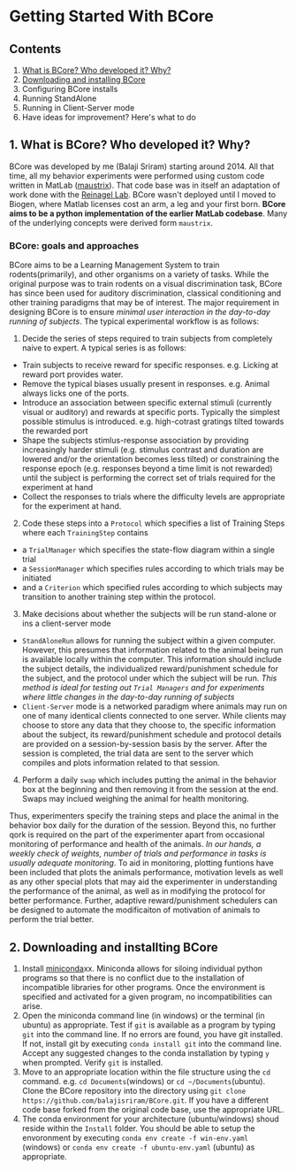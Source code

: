 # Getting Started With BCore

## Contents
1. [What is BCore? Who developed it? Why?](#1)
2. [Downloading and installing BCore](#2)
3. Configuring BCore installs
4. Running StandAlone
5. Running in Client-Server mode
6. Have ideas for improvement? Here's what to do

## <a name="1"></a>1. What is BCore? Who developed it? Why?
BCore was developed by me (Balaji Sriram) starting around 2014. All that time, all my behavior experiments were performed using custom code written in MatLab ([maustrix](https://github.com/balajisriram/maustrix)). That code base was in itself an adaptation of work done with the [Reinagel Lab](http://www.ratrix.org/). BCore wasn't deployed until I moved to Biogen, where Matlab licenses cost an arm, a leg and your first born. **BCore aims to be a python implementation of the earlier MatLab codebase**. Many of the underlying concepts were derived form `maustrix`. 
### BCore: goals and approaches
BCore aims to be a Learning Management System to train rodents(primarily), and other organisms on a variety of tasks. While the original purpose was to train rodents on a visual discrimination task, BCore has since been used for auditory discrimination, classical conditioning and other training paradigms that may be of interest. The major requirement in designing BCore is to ensure *minimal user interaction in the day-to-day running of subjects*. 
The typical experimental workflow is as follows:
1. Decide the series of steps required to train subjects from completely naive to expert. A typical series is as follows:
 - Train subjects to receive reward for specific responses. e.g. Licking at reward port provides water.
 - Remove the typical biases usually present in responses. e.g. Animal always licks one of the ports.
 - Introduce an association between specific external stimuli (currently visual or auditory) and rewards at specific ports. Typically the simplest possible stimulus is introduced. e.g. high-cotrast gratings tilted towards the rewarded port
 - Shape the subjects stimlus-response association by providing increasingly harder stimuli (e.g. stimulus contrast and duration are lowered and/or the orientation becomes less tilted) or constraining the response epoch (e.g. responses beyond a time limit is not rewarded) until the subject is performing the correct set of trials required for the experiment at hand
 - Collect the responses to trials where the difficulty levels are appropriate for the experiment at hand.
2. Code these steps into a `Protocol` which specifies a list of Training Steps where each `TrainingStep` contains
 - a `TrialManager` which specifies the state-flow diagram within a single trial
 - a `SessionManager` which specifies rules according to which trials may be initiated
 - and a `Criterion` which specified rules according to which subjects may transition to another training step within the protocol.
3. Make decisions about whether the subjects will be run stand-alone or ins a client-server mode
 - `StandAloneRun` allows for running the subject within a given computer. However, this presumes that information related to the animal being run is available locally within the computer. This information should include the subject details, the individualized reward/punishment schedule for the subject, and the protocol under which the subject will be run. *This method is ideal for testing out `Trial Managers` and for experiments where little changes in the day-to-day running of subjects*
 - `Client-Server` mode is a networked paradigm where animals may run on one of many identical clients connected to one server. While clients may choose to store any data that they choose to, the specific information about the subject, its reward/punishment schedule and protocol details are provided on a session-by-session basis by the server. After the session is completed, the trial data are sent to the server which compiles and plots information related to that session.
4. Perform a daily `swap` which includes putting the animal in the behavior box at the beginning and then removing it from the session at the end. Swaps may inclued weighing the animal for health monitoring.

Thus, experimenters specify the training steps and place the animal in the behavior box daily for the duration of the session. Beyond this, no further qork is required on the part of the experimenter apart from occasional monitoring of performance and health of the animals. *In our hands, a weekly check of weights, number of trials and performance in tasks is usually adequate monitoring*. To aid in monitoring, plotting funtions have been included that plots the animals performance, motivation levels as well as any other special plots that may aid the experimenter in understanding the performance of the animal, as well as in modifying the protocol for better performance. Further, adaptive reward/punishment schedulers can be designed to automate the modificaiton of motivation of animals to perform the trial better.

## <a name="2"></a>2. Downloading and installting BCore
1. Install [miniconda](https://miniconda.org)xx. Miniconda allows for siloing individual python programs so that there is no conflict due to the installation of incompatible libraries for other programs. Once the environment is specified and activated for a given program, no incompatibilities can arise.
2. Open the miniconda command line (in windows) or the terminal (in ubuntu) as appropriate. Test if `git` is available as a program by typing `git` into the command line. If no errors are found, you have git installed. If not, install git by executing `conda install git` into the command line. Accept any suggested changes to the conda installation by typing `y` when prompted. Verify `git` is installed.
3. Move to an appropriate location within the file structure using the `cd` command. e.g. `cd Documents`(windows) or `cd ~/Documents`(ubuntu). Clone the BCore repository into the directory using `git clone https://github.com/balajisriram/BCore.git`. If you have a different code base forked from the original code base, use the appropriate URL.
4. The conda environment for your architecture (ubuntu/windows) shoud reside within the `Install` folder. You should be able to setup the envoronment by executing `conda env create -f win-env.yaml` (windows) or `conda env create -f ubuntu-env.yaml` (ubuntu) as appropriate. 
